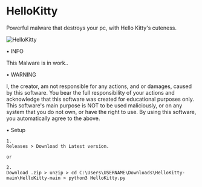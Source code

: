 # HelloKitty
Powerful malware that destroys your pc, with Hello Kitty's cuteness.

![HelloKitty](IMG\HelloKitty.ico)

• INFO

This Malware is in work..

• WARNING

I, the creator, am not responsible for any actions, and or damages, caused by this software.
You bear the full responsibility of your actions and acknowledge that this software was created for educational purposes only.
This software's main purpose is NOT to be used maliciously, or on any system that you do not own, or have the right to use.
By using this software, you automatically agree to the above.

• Setup

```
1.
Releases > Download th Latest version. 

or

2.
Download .zip > unzip > cd C:\Users\USERNAME\Downloads\HelloKitty-main\HelloKitty-main > python3 HelloKitty.py
```
